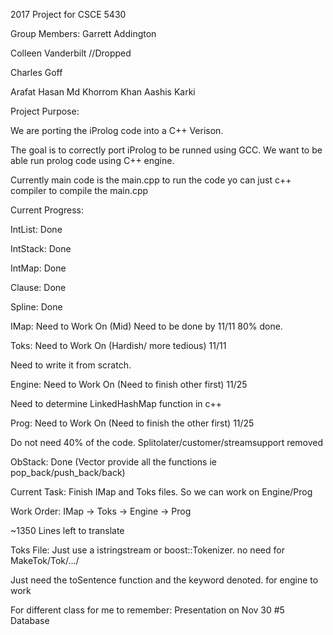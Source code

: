 2017 Project for CSCE 5430

Group Members:
Garrett Addington

Colleen Vanderbilt //Dropped

Charles Goff

Arafat Hasan
Md Khorrom Khan
Aashis Karki

Project Purpose:

We are porting the iProlog code into a C++ Verison.

The goal is to correctly port iProlog to be runned using GCC.
We want to be able run prolog code using C++ engine.


Currently main code is the main.cpp to run the code yo can just
c++ compiler to compile the main.cpp

Current Progress:

IntList: Done

IntStack: Done

IntMap: Done

Clause: Done

Spline: Done

IMap: Need to Work On (Mid) Need to be done by 11/11 80% done. 

Toks: Need to Work On (Hardish/ more tedious) 11/11

Need to write it from scratch. 

Engine: Need to Work On (Need to finish other first) 11/25

Need to determine LinkedHashMap function in c++

Prog: Need to Work On (Need to finish the other first) 11/25

Do not need 40% of the code. Splitolater/customer/streamsupport removed

ObStack: Done (Vector provide all the functions ie pop_back/push_back/back)


Current Task:
Finish IMap and Toks files. So we can work on Engine/Prog

Work Order:
IMap -> Toks -> Engine -> Prog

~1350 Lines left to translate

Toks File: Just use a istringstream or boost::Tokenizer. no need for MakeTok/Tok/.../ 

Just need the toSentence function and the keyword denoted. for engine to work


For different class for me to remember: Presentation on Nov 30 #5 Database

